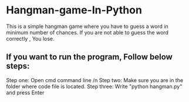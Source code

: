 # Hangman-game-In-Python
This is a simple hangman game where you have to guess a word in minimum number of chances. If you are not able to guess the word correctly , You lose.

## If you want to run the program, Follow below steps:
Step one: Open cmd command line /n
Step two: Make sure you are in the folder where code file is located.
Step three: Write "python hangman.py" and press Enter
